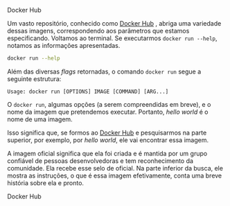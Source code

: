 Docker Hub

Um vasto repositório, conhecido como [Docker Hub](https://hub.docker.com/) , abriga uma variedade dessas imagens, correspondendo aos parâmetros que estamos especificando. Voltamos ao terminal. Se executarmos `docker run --help`, notamos as informações apresentadas.

```bash
docker run --help
```

Além das diversas _flags_ retornadas, o comando `docker run` segue a seguinte estrutura:

```
Usage: docker run [OPTIONS] IMAGE [COMMAND] [ARG...]
```

O `docker run`, algumas opções (a serem compreendidas em breve), e o nome da imagem que pretendemos executar. Portanto, _hello world_ é o nome de uma imagem.

Isso significa que, se formos ao [Docker Hub](https://hub.docker.com/) e pesquisarmos na parte superior, por exemplo, por _hello world_, ele vai encontrar essa imagem.

A imagem oficial significa que ela foi criada e é mantida por um grupo confiável de pessoas desenvolvedoras e tem reconhecimento da comunidade. Ela recebe esse selo de oficial. Na parte inferior da busca, ele mostra as instruções, o que é essa imagem efetivamente, conta uma breve história sobre ela e pronto.



Docker Hub
